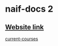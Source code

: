 # naif-docs 2

## [Website link](https://naif-docs.netlify.app/)

[current-courses](watch-courses-plan.md)
